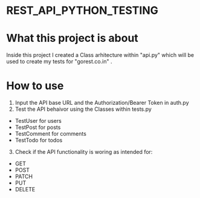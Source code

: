 # REST_API_PYTHON_TESTING
# What this project is about

Inside this project  I created a Class arhitecture within "api.py" which will be used to create my tests for "gorest.co.in" .

# How to use
1. Input the API base URL and the Authorization/Bearer Token in auth.py
2. Test the API behaivor using the Classes within tests.py
* TestUser for users
* TestPost for posts
* TestComment for comments
* TestTodo for todos
3. Check if the API functionality is woring as intended for:
* GET
* POST
* PATCH
* PUT
* DELETE
